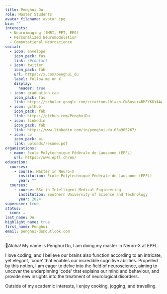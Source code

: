 ```yaml
---
title: Penghui Du
role: Master Students
avatar_filename: avatar.jpg
bio: ""
interests:
  - Neuroimaging (fMRI, PET, EEG)
  - Personalized Neuromodulation
  - Computational Neuroscience
social:
  - icon: envelope
    icon_pack: fas
    link: /#contact
  - icon: twitter
    icon_pack: fab
    url: https://x.com/penghui_du
    label: Follow me on X
    display:
      header: true
  - icon: graduation-cap
    icon_pack: fas
    link: https://scholar.google.com/citations?hl=zh-CN&user=RMFYKDYAAAAJ
  - icon: github
    icon_pack: fab
    link: https://github.com/PenghuiDu
  - icon: linkedin
    icon_pack: fab
    link: https://www.linkedin.com/in/penghui-du-03a905267/
  - icon: cv
    icon_pack: ai
    link: uploads/resume.pdf
organizations:
  - name: École Polytechnique Fédérale de Lausanne (EPFL)
    url: https://www.epfl.ch/en/
education:
  courses:
    - course: Master in Neuro-X
      institution: École Polytechnique Fédérale de Lausanne (EPFL)
      year: ""
  courses:
    - course: BSc in Intelligent Medical Engineering
      institution: Southern University of Science and Technology
      year: 2024
superuser: true
status:
  icon: ☕️
last_name: Du
highlight_name: true
first_name: Penghui
email: penghui-du@outlook.com
---
```

🥳Aloha! My name is Penghui Du, I am doing my master in Neuro-X at EPFL. 

I love coding, and I believe our brains also function according to an intricate, yet elegant, 'code' that enables our incredible cognitive abilities. Propelled by this notion, I am eager to delve into the field of neuroscience, aiming to uncover the underpinning 'code' that explains our mind and behaviour, and provide new insights into the treatment of neurological disorders.

Outside of my academic interests, I enjoy cooking, jogging, and travelling.